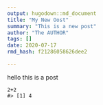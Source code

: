 ```yaml
---
output: hugodown::md_document
title: "My New Oost"
summary: "This is a new post"
author: "The AUTHOR"
tags: []
date: 2020-07-17
rmd_hash: f21286058626dee2

---
```


hello this is a post

<div class="highlight">

<pre class='chroma'><code class='language-r' data-lang='r'><span class='m'>2</span><span class='o'>+</span><span class='m'>2</span> 
<span class='c'>#&gt; [1] 4</span></code></pre>

</div>

